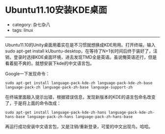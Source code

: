 # Ubuntu11.10安装KDE桌面
- category: 杂七杂八
- tags: linux

---

Ubuntu11.10的Unity桌面用着实在是不习惯就想换成KDE用用。打开终端，输入sudo apt-get install kUbuntu-desktop，在等待了N+1长时间后终于装好了，注销，登录时选择KDE桌面环境，进去发现TMD全是英语。虽说俺英语还行，但是看着挺不爽的，就想安装下kde的中文语言包。

Google一下发现命令：

    sudo apt-get install language-pack-kde-zh language-pack-kde-zh-base language-pack-zh language-pack-zh-base language-support-zh

在终端里面敲入提示出错，根据错误信息，发现新版本的KDE的语言包命名改变了，于是将上面的命令改成：

    sudo apt-get install language-pack-kde-zh-hans language-pack-kde-zh-hans-base language-pack-zh-hans language-pack-zh-hans-base

再运行成功安装中文语言包，又是注销/重新登录，可爱的中文出现鸟，哈哈。
